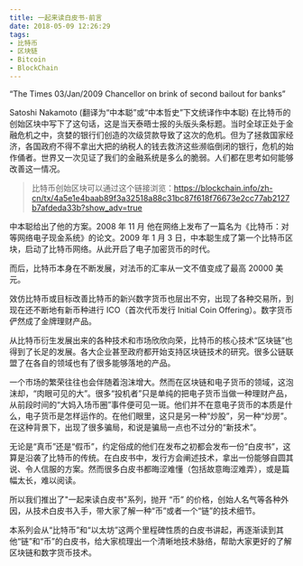 ```yaml
---
title: 一起来读白皮书-前言
date: 2018-05-09 12:26:29
tags: 
- 比特币
- 区块链
- Bitcoin
- BlockChain
---
```



“The Times 03/Jan/2009 Chancellor on brink of second bailout for banks” 

Satoshi Nakamoto (翻译为“中本聪”或“中本哲史”下文统译作中本聪) 在比特币的创始区块中写下了这句话，这是当天泰晤士报的头版头条标题。当时全球正处于金融危机之中，贪婪的银行们创造的次级贷款导致了这次的危机。但为了拯救国家经济，各国政府不得不拿出大把的纳税人的钱去救济这些濒临倒闭的银行，危机的始作俑者。世界又一次见证了我们的金融系统是多么的脆弱。人们都在思考如何能够改善这一情况。

> 比特币创始区块可以通过这个链接浏览：https://blockchain.info/zh-cn/tx/4a5e1e4baab89f3a32518a88c31bc87f618f76673e2cc77ab2127b7afdeda33b?show_adv=true

中本聪给出了他的方案。2008 年 11 月 他在网络上发布了一篇名为《比特币：对等网络电子现金系统》的论文。2009 年 1 月 3 日，中本聪生成了第一个比特币区块，启动了比特币网络。从此开启了电子加密货币的时代。

而后，比特币本身在不断发展，对法币的汇率从一文不值变成了最高 20000 美元。

效仿比特币或目标改善比特币的新兴数字货币也层出不穷，出现了各种交易所，到现在还不断地有新币种进行 ICO（首次代币发行 Initial Coin Offering）。数字货币俨然成了金牌理财产品。

从比特币衍生发展出来的各种技术和市场欣欣向荣，比特币的核心技术“区块链”也得到了长足的发展。各大企业甚至政府都开始支持区块链技术的研究。很多公链联盟了在各自的领域也有了很多能够落地的产品。

一个市场的繁荣往往也会伴随着泡沫增大。然而在区块链和电子货币的领域，这泡沫却，“肉眼可见的大”。很多“投机者”只是单纯的把电子货币当做一种理财产品，从前段时间的“大妈入场币圈”事件便可见一斑。他们并不在意电子货币的本质是什么，电子货币是怎样运作的。在他们眼里，这只是另一种“炒股”，另一种“炒房”。在这种背景下，出现了很多骗局，和说是骗局一点也不过分的“新技术”。

无论是“真币”还是“假币”，约定俗成的他们在发布之初都会发布一份“白皮书”，这算是沿袭了比特币的传统。在白皮书中，发行方会阐述技术，拿出一份能够自圆其说、令人信服的方案。然而很多白皮书都晦涩难懂（包括故意晦涩难弄），或是篇幅太长，难以阅读。

所以我们推出了"一起来读白皮书"系列，抛开 “币” 的价格，创始人名气等各种外因，从技术白皮书入手，带大家了解一种“币”或者一个“链”的技术细节。

本系列会从“比特币”和“以太坊”这两个里程碑性质的白皮书讲起，再逐渐读到其他“链”和“币”的白皮书，给大家梳理出一个清晰地技术脉络，帮助大家更好的了解区块链和数字货币技术。
